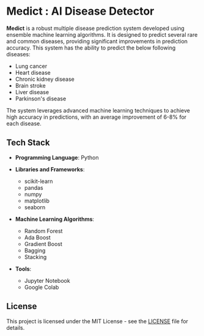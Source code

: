 # Medict : AI Disease Detector

**Medict** is a robust multiple disease prediction system developed using ensemble machine learning algorithms. It is designed to predict several rare and common diseases, providing significant improvements in prediction accuracy. This system has the ability to predict the below following diseases:

- Lung cancer
- Heart disease
- Chronic kidney disease
- Brain stroke
- Liver disease
- Parkinson's disease

The system leverages advanced machine learning techniques to achieve high accuracy in predictions, with an average improvement of 6-8% for each disease.

## Tech Stack

- **Programming Language**: Python
- **Libraries and Frameworks**: 
  - scikit-learn
  - pandas
  - numpy
  - matplotlib
  - seaborn
  
- **Machine Learning Algorithms**:
  - Random Forest
  - Ada Boost
  - Gradient Boost
  - Bagging
  - Stacking
    
- **Tools**:
  - Jupyter Notebook
  - Google Colab

## License

This project is licensed under the MIT License - see the [LICENSE](LICENSE) file for details.
